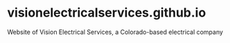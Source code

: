 # visionelectricalservices.github.io
Website of Vision Electrical Services, a Colorado-based electrical company
